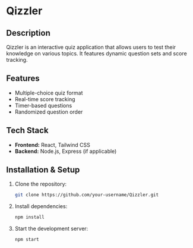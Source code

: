 # Qizzler

## Description
Qizzler is an interactive quiz application that allows users to test their knowledge on various topics. It features dynamic question sets and score tracking.

## Features
- Multiple-choice quiz format
- Real-time score tracking
- Timer-based questions
- Randomized question order

## Tech Stack
- **Frontend:** React, Tailwind CSS
- **Backend:** Node.js, Express (if applicable)

## Installation & Setup
1. Clone the repository:
   ```sh
   git clone https://github.com/your-username/Qizzler.git
   ```
2. Install dependencies:
   ```sh
   npm install
   ```
3. Start the development server:
   ```sh
   npm start
   ```

